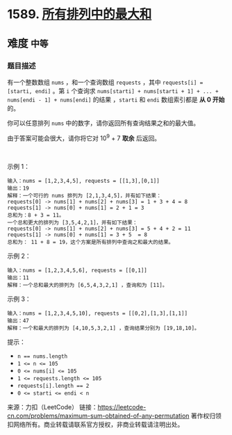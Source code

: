 # 1589. [所有排列中的最大和](https://leetcode-cn.com/problems/maximum-sum-obtained-of-any-permutation/)  
<font size=5> 难度 `中等` </font>
---

### 题目描述

有一个整数数组 `nums` ，和一个查询数组 `requests` ，其中 `requests[i] = [starti, endi]` 。第 `i` 个查询求 `nums[starti] + nums[starti + 1] + ... + nums[endi - 1] + nums[endi]`
的结果 ，`starti` 和 `endi` 数组索引都是 **从 0 开始** 的。

你可以任意排列 `nums` 中的数字，请你返回所有查询结果之和的最大值。

由于答案可能会很大，请你将它对 10<sup>9</sup> + 7 **取余** 后返回。

 

示例 1：
```
输入：nums = [1,2,3,4,5], requests = [[1,3],[0,1]]
输出：19
解释：一个可行的 nums 排列为 [2,1,3,4,5]，并有如下结果：
requests[0] -> nums[1] + nums[2] + nums[3] = 1 + 3 + 4 = 8
requests[1] -> nums[0] + nums[1] = 2 + 1 = 3
总和为：8 + 3 = 11。
一个总和更大的排列为 [3,5,4,2,1]，并有如下结果：
requests[0] -> nums[1] + nums[2] + nums[3] = 5 + 4 + 2 = 11
requests[1] -> nums[0] + nums[1] = 3 + 5  = 8
总和为： 11 + 8 = 19，这个方案是所有排列中查询之和最大的结果。
```
示例 2：
```
输入：nums = [1,2,3,4,5,6], requests = [[0,1]]
输出：11
解释：一个总和最大的排列为 [6,5,4,3,2,1] ，查询和为 [11]。
```
示例 3：
```
输入：nums = [1,2,3,4,5,10], requests = [[0,2],[1,3],[1,1]]
输出：47
解释：一个和最大的排列为 [4,10,5,3,2,1] ，查询结果分别为 [19,18,10]。
```

提示：

* `n == nums.length`
* `1 <= n <= 105`
* `0 <= nums[i] <= 105`
* `1 <= requests.length <= 105`
* `requests[i].length == 2`
* `0 <= starti <= endi < n`

来源：力扣（LeetCode）
链接：https://leetcode-cn.com/problems/maximum-sum-obtained-of-any-permutation
著作权归领扣网络所有。商业转载请联系官方授权，非商业转载请注明出处。

